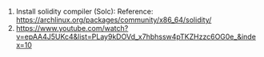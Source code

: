 1. Install solidity compiler (Solc):
   Reference: https://archlinux.org/packages/community/x86_64/solidity/
2. https://www.youtube.com/watch?v=epAA4J5UKc4&list=PLay9kDOVd_x7hbhssw4pTKZHzzc6OG0e_&index=10